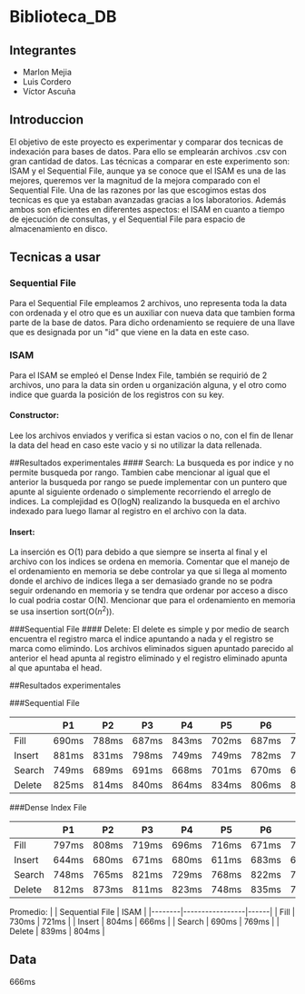 # Biblioteca_DB
## Integrantes
- Marlon Mejia
- Luis Cordero
- Víctor Ascuña

## Introduccion
El objetivo de este proyecto es experimentar y comparar dos tecnicas de indexación para bases de datos. Para ello se emplearán archivos .csv con gran cantidad de datos. Las técnicas a comparar en este experimento son: ISAM y el Sequential File, aunque ya se conoce que el ISAM es una de las mejores, queremos ver la magnitud de la mejora comparado con el Sequential File. Una de las razones por las que escogimos estas dos tecnicas es que ya estaban avanzadas gracias a los laboratorios. Además ambos son eficientes en diferentes aspectos: el ISAM en cuanto a tiempo de ejecución de consultas, y el Sequential File para espacio de almacenamiento en disco.

## Tecnicas a usar
### Sequential File
Para el Sequential File empleamos 2 archivos, uno representa toda la data con ordenada y el otro que es un auxiliar con nueva data que tambien forma parte de la base de datos. Para dicho ordenamiento se requiere de una llave que es designada por un "id" que viene en la data en este caso. 

### ISAM
Para el ISAM se empleó el Dense Index File, también se requirió de 2 archivos, uno para la data sin orden u organización alguna, y el otro como indice que guarda la posición de los registros con su key.

#### Constructor:
Lee los archivos enviados y verifica si estan vacios o no, con el fin de llenar la data del head en caso este vacio y si no utilizar la data rellenada.


##Resultados experimentales	#### Search:
La busqueda es por indice y no permite busqueda por rango. Tambien cabe mencionar al igual que el anterior la busqueda por rango se puede implementar con un puntero que apunte al siguiente ordenado o simplemente recorriendo el arreglo de indices. La complejidad es O(logN) realizando la busqueda en el archivo indexado para luego llamar al registro en el archivo con la data.

#### Insert:
La inserción es O(1) para debido a que siempre se inserta al final y el archivo con los indices se ordena en memoria. Comentar que el manejo de el ordenamiento en memoria se debe controlar ya que si llega al momento donde el archivo de indices llega a ser demasiado grande no se podra seguir ordenando en memoria y se tendra que ordenar por acceso a disco lo cual podria costar O(N). Mencionar que para el ordenamiento en memoria se usa insertion sort(O($n^2$)).


###Sequential File	#### Delete:
El delete es simple y por medio de search encuentra el registro marca el indice apuntando a nada y el registro se marca como elimindo. Los archivos eliminados siguen apuntado parecido al anterior el head apunta al registro eliminado y el registro eliminado apunta al que apuntaba el head.

##Resultados experimentales

###Sequential File

|        | P1 | P2 | P3 | P4 | P5 | P6 | P7 | P8 | P9 | P10 |
|--------|----|----|----|----|----|----|----|----|----|-----|
| Fill   |690ms|788ms|687ms|843ms|702ms|687ms|790ms|692ms|713ms|706ms|
| Insert |881ms|831ms|798ms|749ms|749ms|782ms|797ms|826ms|863ms|773ms|
| Search |749ms|689ms|691ms|668ms|701ms|670ms|671ms|700ms|695ms|664ms|
| Delete |825ms|814ms|840ms|864ms|834ms|806ms|845ms|861ms|828ms|811ms|

###Dense Index File

|        | P1 | P2 | P3 | P4 | P5 | P6 | P7 | P8 | P9 | P10 |
|--------|----|----|----|----|----|----|----|----|----|-----|
| Fill   |797ms|808ms|719ms|696ms|716ms|671ms|706ms|689ms|732ms|676ms|
| Insert |644ms|680ms|671ms|680ms|611ms|683ms|690ms|684ms|670ms|647ms|
| Search |748ms|765ms|821ms|729ms|768ms|822ms|764ms|750ms|742ms|783ms|
| Delete |812ms|873ms|811ms|823ms|748ms|835ms|778ms|803ms|759ms|794ms|

Promedio:
|        | Sequential File | ISAM |
|--------|-----------------|------|
| Fill   |     730ms            |  721ms    |
| Insert |     804ms            |  666ms    |
| Search |     690ms            |  769ms    |
| Delete |     839ms            |  804ms    |  

## Data


666ms
